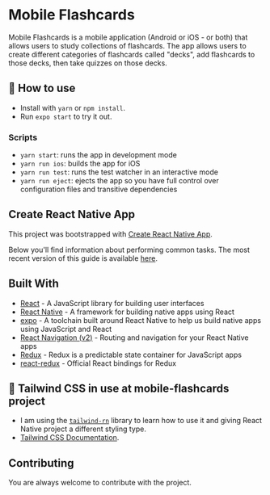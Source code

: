 # Mobile Flashcards

Mobile Flashcards is a mobile application (Android or iOS - or both) that allows users to study collections of flashcards. The app allows users to create different categories of flashcards called "decks", add flashcards to those decks, then take quizzes on those decks.

## 🚀 How to use

- Install with `yarn` or `npm install`.
- Run `expo start` to try it out.

### Scripts

- `yarn start`: runs the app in development mode
- `yarn run ios`: builds the app for iOS
- `yarn run test`: runs the test watcher in an interactive mode
- `yarn run eject`: ejects the app so you have full control over configuration files and transitive dependencies

## Create React Native App

This project was bootstrapped with [Create React Native App](https://github.com/react-community/create-react-native-app).

Below you'll find information about performing common tasks. The most recent version of this guide is available [here](https://github.com/react-community/create-react-native-app/blob/master/react-native-scripts/template/README.md).

## Built With

* [React](https://reactjs.org/) - A JavaScript library for building user interfaces
* [React Native](https://facebook.github.io/react-native/) - A framework for building native apps using React
* [expo](https://expo.io/) - A toolchain built around React Native to help us build native apps using JavaScript and React
* [React Navigation (v2)](https://reactnavigation.org/) - Routing and navigation for your React Native apps
* [Redux](https://redux.js.org/) - Redux is a predictable state container for JavaScript apps
* [react-redux](https://github.com/reactjs/react-redux) - Official React bindings for Redux

## 📝 Tailwind CSS in use at mobile-flashcards project

- I am using the [`tailwind-rn`](https://github.com/vadimdemedes/tailwind-rn) library to learn how to use it and giving React Native project a different styling type.
- [Tailwind CSS Documentation](https://tailwindcss.com/docs/utility-first).

## Contributing

You are always welcome to contribute with the project.
